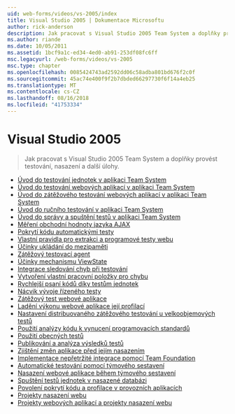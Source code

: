 ```yaml
---
uid: web-forms/videos/vs-2005/index
title: Visual Studio 2005 | Dokumentace Microsoftu
author: rick-anderson
description: Jak pracovat s Visual Studio 2005 Team System a doplňky provést testování, nasazení a další úlohy.
ms.author: riande
ms.date: 10/05/2011
ms.assetid: 1bcf9a1c-ed34-4ed0-ab91-253df08fc6ff
msc.legacyurl: /web-forms/videos/vs-2005
msc.type: chapter
ms.openlocfilehash: 0085424743ad2592dd06c58adba801bd676f2c0f
ms.sourcegitcommit: 45ac74e400f9f2b7dbded66297730f6f14a4eb25
ms.translationtype: MT
ms.contentlocale: cs-CZ
ms.lasthandoff: 08/16/2018
ms.locfileid: "41753334"
---
```

<a name="visual-studio-2005"></a>Visual Studio 2005
====================
> Jak pracovat s Visual Studio 2005 Team System a doplňky provést testování, nasazení a další úlohy.


- [Úvod do testování jednotek v aplikaci Team System](introduction-to-unit-testing-with-team-system.md)
- [Úvod do testování webových aplikací v aplikaci Team System](introduction-to-testing-web-applications-with-team-system.md)
- [Úvod do zátěžového testování webových aplikací v aplikaci Team System](introduction-to-load-testing-web-applications-with-team-system.md)
- [Úvod do ručního testování v aplikaci Team System](introduction-to-manual-testing-with-team-system.md)
- [Úvod do správy a spuštění testů v aplikaci Team System](introduction-to-managing-and-running-tests-with-team-system.md)
- [Měření obchodní hodnoty jazyka AJAX](measuring-the-business-value-of-ajax.md)
- [Pokrytí kódu automatickými testy](code-coverage-of-automated-tests.md)
- [Vlastní pravidla pro extrakci a programové testy webu](custom-extraction-rules-and-coded-web-tests.md)
- [Účinky ukládání do mezipaměti](the-effects-of-caching.md)
- [Zátěžový testovací agent](using-the-load-test-agent.md)
- [Účinky mechanismu ViewState](the-effects-of-viewstate.md)
- [Integrace sledování chyb při testování](how-do-i-integrate-defect-tracking-with-testing.md)
- [Vytvoření vlastní pracovní položky pro chybu](how-do-i-create-my-own-bug-work-item.md)
- [Rychlejší psaní kódů díky testům jednotek](how-do-i-write-code-more-quickly-with-unit-tests.md)
- [Nácvik vývoje řízeného testy](how-do-i-practice-test-driven-development.md)
- [Zátěžový test webové aplikace](how-do-i-load-test-a-web-application.md)
- [Ladění výkonu webové aplikace její profilací](how-do-i-tune-web-application-performance-with-profiling.md)
- [Nastavení distribuovaného zátěžového testování u velkoobjemových testů](how-do-i-set-up-distributed-load-testing-for-high-volume-tests.md)
- [Použití analýzy kódu k vynucení programovacích standardů](how-do-i-enforce-coding-standards-with-code-analysis.md)
- [Použití obecných testů](how-do-i-use-generic-tests.md)
- [Publikování a analýza výsledků testů](how-do-i-publish-and-analyze-test-results.md)
- [Zjištění změn aplikace před jejím nasazením](how-do-i-discover-application-changes-prior-to-deployment.md)
- [Implementace nepřetržité integrace pomocí Team Foundation](how-do-i-implement-continuous-integration-with-team-foundation.md)
- [Automatické testování pomocí týmového sestavení](how-do-i-automate-testing-using-team-build.md)
- [Nasazení webové aplikace během týmového sestavení](how-do-i-deploy-a-web-application-during-a-team-build.md)
- [Spuštění testů jednotek v nasazené databázi](how-do-i-run-unit-tests-against-a-deployed-database.md)
- [Povolení pokrytí kódu a profilace v provozních aplikacích](how-do-i-enable-code-coverage-and-profiling-in-production-applications.md)
- [Projekty nasazení webu](web-deployment-projects.md)
- [Projekty webových aplikací a projekty nasazení webu](web-application-projects-web-deployment-projects.md)
